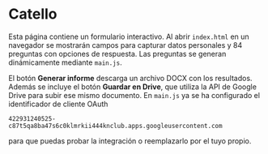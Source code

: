 # Catello

Esta página contiene un formulario interactivo. Al abrir `index.html` en un navegador se mostrarán campos para capturar datos personales y 84 preguntas con opciones de respuesta. Las preguntas se generan dinámicamente mediante `main.js`.

El botón **Generar informe** descarga un archivo DOCX con los resultados. Además se incluye el botón **Guardar en Drive**, que utiliza la API de Google Drive para subir ese mismo documento. En `main.js` ya se ha configurado el identificador de cliente OAuth
```
422931240525-c87t5qa8ba47s6c0klmrkii444knclub.apps.googleusercontent.com
```
para que puedas probar la integración o reemplazarlo por el tuyo propio.
